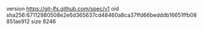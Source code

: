 version https://git-lfs.github.com/spec/v1
oid sha256:67112980508e2e6d365637cd48460a8ca37ffd66bedddb16651ffb08851ae912
size 8246
